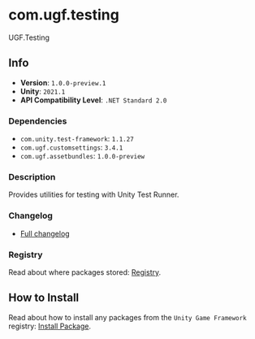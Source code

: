 # com.ugf.testing

UGF.Testing

## Info

- **Version**: `1.0.0-preview.1`
- **Unity**: `2021.1`
- **API Compatibility Level**: `.NET Standard 2.0`

### Dependencies

- `com.unity.test-framework`: `1.1.27`
- `com.ugf.customsettings`: `3.4.1`
- `com.ugf.assetbundles`: `1.0.0-preview`


### Description

Provides utilities for testing with Unity Test Runner.

### Changelog

- [Full changelog](changelog.md)

### Registry

Read about where packages stored: [Registry](https://github.com/unity-game-framework/organization/blob/main/docs/registry.md).

## How to Install

Read about how to install any packages from the `Unity Game Framework` registry: [Install Package](https://github.com/unity-game-framework/organization/blob/main/docs/install-packages.md).
